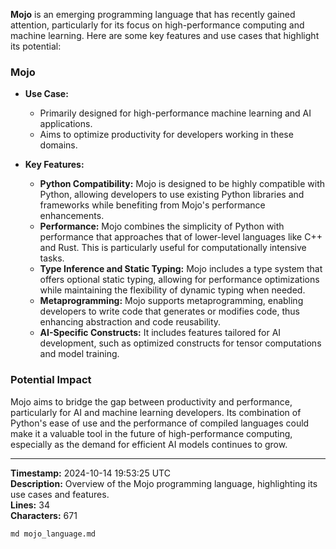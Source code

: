 **Mojo** is an emerging programming language that has recently gained attention, particularly for its focus on high-performance computing and machine learning. Here are some key features and use cases that highlight its potential:

### Mojo

- **Use Case:** 
  - Primarily designed for high-performance machine learning and AI applications.
  - Aims to optimize productivity for developers working in these domains.

- **Key Features:**
  - **Python Compatibility:** Mojo is designed to be highly compatible with Python, allowing developers to use existing Python libraries and frameworks while benefiting from Mojo's performance enhancements.
  - **Performance:** Mojo combines the simplicity of Python with performance that approaches that of lower-level languages like C++ and Rust. This is particularly useful for computationally intensive tasks.
  - **Type Inference and Static Typing:** Mojo includes a type system that offers optional static typing, allowing for performance optimizations while maintaining the flexibility of dynamic typing when needed.
  - **Metaprogramming:** Mojo supports metaprogramming, enabling developers to write code that generates or modifies code, thus enhancing abstraction and code reusability.
  - **AI-Specific Constructs:** It includes features tailored for AI development, such as optimized constructs for tensor computations and model training.

### Potential Impact

Mojo aims to bridge the gap between productivity and performance, particularly for AI and machine learning developers. Its combination of Python's ease of use and the performance of compiled languages could make it a valuable tool in the future of high-performance computing, especially as the demand for efficient AI models continues to grow.

---

**Timestamp:** 2024-10-14 19:53:25 UTC  
**Description:** Overview of the Mojo programming language, highlighting its use cases and features.  
**Lines:** 34  
**Characters:** 671  

```md mojo_language.md```

